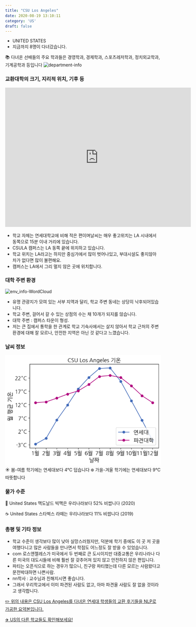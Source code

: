 ```yaml
---
title: "CSU Los Angeles"
date: 2020-08-19 13:10:11
category: 'US'
draft: false
---
```



* UNITED STATES
* 지금까지 8명이 다녀갔습니다. 

📚 다녀온 선배들의 주요 학과들은 경영학과, 경제학과, 스포츠레저학과, 정치외교학과, 기계공학과 등입니다
![department-info](../plots/US000021.png)
### 교환대학의 크기, 지리적 위치, 기후 등
<iframe
width="600"
height="450"
frameborder="0" style="border:0"
src="https://www.google.com/maps/embed/v1/place?key=AIzaSyC9e1AME-pVmWC4hBpFdu5S4dKzyepa3HQ&q=CSU+Los+Angeles&center=34.0667698,-118.1684392&zoom=14" allowfullscreen>
</iframe>

* 학교 자체는 연세대학교에 비해 적은 편이며날씨는 매우 좋고위치는 LA 시내에서 동쪽으로 15분 이내 거리에 있습니다.
* CSULA 캠퍼스는 LA 동쪽 끝에 위치하고 있습니다.
* 학교 위치는 LA라고는 하지만 중심가에서 많이 벗어나있고, 부대시설도 좋지않아 차가 없다면 많이 불편해요.
* 캠퍼스는 LA에서 그리 멀지 않은 곳에 위치합니다.


### 대학 주변 환경

![env_info-WordCloud](../univ_wordclouds_okt/env_info/US000021_env_info_okt.png)

* 유명 관광지가 모여 있는 서부 지역과 달리, 학교 주변 동네는 상당히 낙후되어있습니다.
* 학교 주변, 걸어서 갈 수 있는 상점의 수는 채 10개가 되지를 않습니다.
* 대학 주변 : 캠퍼스 타운이 형성.
* 저는 큰 집에서 통학을 한 관계로 학교 기숙사에서는 살지 않아서 학교 근처의 주변 환경에 대해 잘 모르나, 안전한 지역은 아닌 것 같다고 느꼈습니다.


### 날씨 정보 
 ![temparature_US000021](../plots/weather/US000021.png)
☀️ 봄-여름 학기에는 연세대보다 4°C 덥습니다
❄️ 가을-겨울 학기에는 연세대보다 9°C 따뜻합니다
### 물가 수준 
🍔 United States 맥도날드 빅맥은 우리나라보다 52% 비쌉니다 (2020)

☕️ United States 스타벅스 라떼는 우리나라보다 11% 비쌉니다 (2019)

### 총평 및 기타 정보
* 학교 수준이 생각보다 많이 낮아 실망스러웠지만, 덕분에 학기 중에도 이 곳 저 곳을 여행다니고 많은 사람들을 만나면서 학점도 어느정도 잘 받을 수 있었습니다.
* com 로스앤젤레스가 미국에서 두 번째로 큰 도시이지만 대중교통은 우리나라나 다른 미국의 대도시들에 비해 훨씬 잘 갖추어져 있지 않고 안전하지 않은 편입니다.
* 파티는 오픈식으로 하는 경우가 많으니, 친구랑 파티했는데 다른 모르는 사람왔다고 문전박대하면 나쁜사람.
* nn학사 : 교수님과 친해지시면 좋습니다.
* 그래서 우리학교에서 이미 파견된 사람도 없고, 아마 파견올 사람도 잘 없을 것이라고 생각합니다.


[✏️ 위의 내용은 CSU Los Angeles를 다녀온 연세대 학생들의 교환 후기들을 NLP로 가공한 요약본입니다.](http://oia.yonsei.ac.kr/partner/expReport.asp?ucode=US000021&bgbn=A)

[✈️ US의 다른 학교들도 확인해보세요!](https://yonsei-exchange.netlify.app/?category=US)
